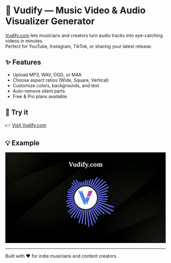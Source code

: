 # 🎵 Vudify — Music Video & Audio Visualizer Generator

[Vudify.com](https://vudify.com) lets musicians and creators turn audio tracks into eye-catching videos in minutes.  
Perfect for YouTube, Instagram, TikTok, or sharing your latest release.

## ✨ Features
- Upload MP3, WAV, OGG, or M4A
- Choose aspect ratios (Wide, Square, Vertical)
- Customize colors, backgrounds, and text
- Auto-remove silent parts
- Free & Pro plans available

## 🚀 Try it
👉 [Visit Vudify.com](https://vudify.com)

## 💡 Example
![Vudify Example](card.jpg)

---

Built with ❤️ for indie musicians and content creators.
